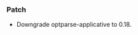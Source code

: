 <!--
A new scriv changelog fragment.

Uncomment the section that is right (remove the HTML comment wrapper).
For top level release notes, leave all the headers commented out.
-->

### Patch

- Downgrade optparse-applicative to 0.18.

<!--
### Non-Breaking

- A bullet item for the Non-Breaking category.

-->
<!--
### Breaking

- A bullet item for the Breaking category.

-->
